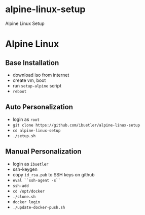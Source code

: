 # alpine-linux-setup
Alpine Linux Setup

# Alpine Linux
## Base Installation
* download iso from internet
* create vm, boot
* run `setup-alpine` script
* `reboot`

## Auto Personalization
* login as `root`
* `git clone https://github.com/ibuetler/alpine-linux-setup`
* `cd alpine-linux-setup`
* `./setup.sh`

## Manual Personalization
* login as `ibuetler`
* ssh-keygen
* copy `id_rsa.pub` to SSH keys on github
* `eval ``ssh-agent -s`` ` 
* `ssh-add`
* `cd /opt/docker`
* `./clone.sh`
* `docker login`
* `./update-docker-push.sh`
